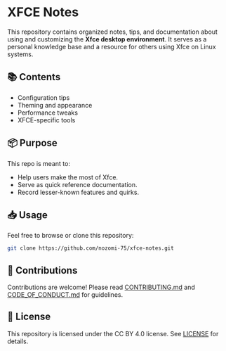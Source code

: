 # XFCE Notes

This repository contains organized notes, tips, and documentation about using and customizing the **Xfce desktop environment**. It serves as a personal knowledge base and a resource for others using Xfce on Linux systems.

## 📚 Contents

- Configuration tips
- Theming and appearance
- Performance tweaks
- XFCE-specific tools

## 📦 Purpose

This repo is meant to:
- Help users make the most of Xfce.
- Serve as quick reference documentation.
- Record lesser-known features and quirks.

## 📥 Usage

Feel free to browse or clone this repository:

```bash
git clone https://github.com/nozomi-75/xfce-notes.git
```

## 🤝 Contributions

Contributions are welcome! Please read [CONTRIBUTING.md](CONTRIBUTING.md) and [CODE_OF_CONDUCT.md](CODE_OF_CONDUCT.md) for guidelines.

## 📄 License

This repository is licensed under the CC BY 4.0 license. See [LICENSE](LICENSE) for details.
